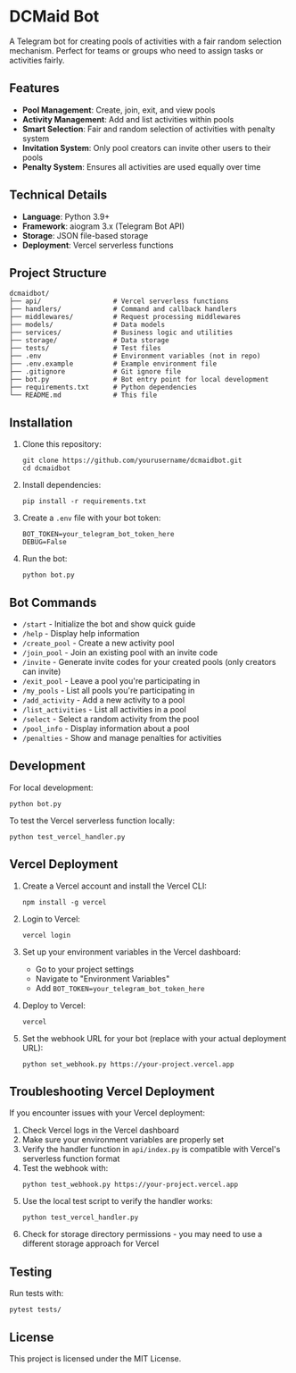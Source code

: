 # DCMaid Bot

A Telegram bot for creating pools of activities with a fair random selection mechanism. Perfect for teams or groups who need to assign tasks or activities fairly.

## Features

- **Pool Management**: Create, join, exit, and view pools
- **Activity Management**: Add and list activities within pools
- **Smart Selection**: Fair and random selection of activities with penalty system
- **Invitation System**: Only pool creators can invite other users to their pools
- **Penalty System**: Ensures all activities are used equally over time

## Technical Details

- **Language**: Python 3.9+
- **Framework**: aiogram 3.x (Telegram Bot API)
- **Storage**: JSON file-based storage
- **Deployment**: Vercel serverless functions

## Project Structure

```
dcmaidbot/
├── api/                  # Vercel serverless functions
├── handlers/             # Command and callback handlers
├── middlewares/          # Request processing middlewares
├── models/               # Data models
├── services/             # Business logic and utilities
├── storage/              # Data storage
├── tests/                # Test files
├── .env                  # Environment variables (not in repo)
├── .env.example          # Example environment file
├── .gitignore            # Git ignore file
├── bot.py                # Bot entry point for local development
├── requirements.txt      # Python dependencies
└── README.md             # This file
```

## Installation

1. Clone this repository:
   ```
   git clone https://github.com/yourusername/dcmaidbot.git
   cd dcmaidbot
   ```

2. Install dependencies:
   ```
   pip install -r requirements.txt
   ```

3. Create a `.env` file with your bot token:
   ```
   BOT_TOKEN=your_telegram_bot_token_here
   DEBUG=False
   ```

4. Run the bot:
   ```
   python bot.py
   ```

## Bot Commands

- `/start` - Initialize the bot and show quick guide
- `/help` - Display help information
- `/create_pool` - Create a new activity pool
- `/join_pool` - Join an existing pool with an invite code
- `/invite` - Generate invite codes for your created pools (only creators can invite)
- `/exit_pool` - Leave a pool you're participating in
- `/my_pools` - List all pools you're participating in
- `/add_activity` - Add a new activity to a pool
- `/list_activities` - List all activities in a pool
- `/select` - Select a random activity from the pool
- `/pool_info` - Display information about a pool
- `/penalties` - Show and manage penalties for activities

## Development

For local development:

```
python bot.py
```

To test the Vercel serverless function locally:

```
python test_vercel_handler.py
```

## Vercel Deployment

1. Create a Vercel account and install the Vercel CLI:
   ```
   npm install -g vercel
   ```

2. Login to Vercel:
   ```
   vercel login
   ```

3. Set up your environment variables in the Vercel dashboard:
   - Go to your project settings
   - Navigate to "Environment Variables"
   - Add `BOT_TOKEN=your_telegram_bot_token_here`

4. Deploy to Vercel:
   ```
   vercel
   ```

5. Set the webhook URL for your bot (replace with your actual deployment URL):
   ```
   python set_webhook.py https://your-project.vercel.app
   ```

## Troubleshooting Vercel Deployment

If you encounter issues with your Vercel deployment:

1. Check Vercel logs in the Vercel dashboard
2. Make sure your environment variables are properly set
3. Verify the handler function in `api/index.py` is compatible with Vercel's serverless function format
4. Test the webhook with:
   ```
   python test_webhook.py https://your-project.vercel.app
   ```
5. Use the local test script to verify the handler works:
   ```
   python test_vercel_handler.py
   ```
6. Check for storage directory permissions - you may need to use a different storage approach for Vercel

## Testing

Run tests with:

```
pytest tests/
```

## License

This project is licensed under the MIT License. 